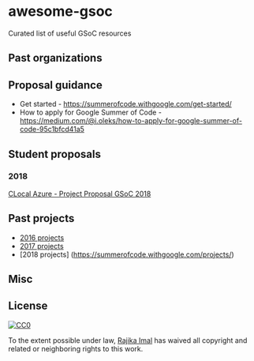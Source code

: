 # awesome-gsoc

Curated list of useful GSoC resources

## Past organizations

## Proposal guidance

- Get started - https://summerofcode.withgoogle.com/get-started/
- How to apply for Google Summer of Code - https://medium.com/@i.oleks/how-to-apply-for-google-summer-of-code-95c1bfcd41a5

## Student proposals

### 2018

[CLocal Azure - Project Proposal GSoC 2018](https://github.com/cloudlibz/clocal-azure/wiki/Project-Proposal---GSoC-2018)

## Past projects

- [2016 projects](https://summerofcode.withgoogle.com/archive/2016/projects/)
- [2017 projects](https://summerofcode.withgoogle.com/archive/2017/projects/)
- [2018 projects]
(https://summerofcode.withgoogle.com/projects/)

## Misc

## License

[![CC0](http://mirrors.creativecommons.org/presskit/buttons/88x31/svg/cc-zero.svg)](https://creativecommons.org/publicdomain/zero/1.0/)

To the extent possible under law, [Rajika Imal](https://rajikaimal.github.io) has waived all copyright and related or neighboring rights to this work.
